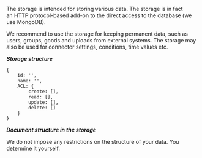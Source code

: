 The storage is intended for storing various data. The storage is in fact 
an HTTP protocol-based add-on to the direct access to the database 
(we use MongoDB).

We recommend to use the storage for keeping permanent data, such as users, 
groups, goods and uploads from external systems. The storage may also be 
used for connector settings, conditions, time values etc.

***Storage structure***
```
{
    id: '',
    name: '',
    ACL: {
        create: [],
        read: [],
        update: [],
        delete: []
    }
}
```


***Document structure in the storage***

We do not impose any restrictions on the structure of your data. You 
determine it yourself.

